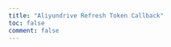 ```yaml
---
title: "Aliyundrive Refresh Token Callback"
toc: false
comment: false
---
```


<NaiveClient>
<Callback />
</NaiveClient>

<script setup lang="ts">
52c4a07b69e7445eafc12ed6266e087e"@Aliyundrive/Callback";
</script>

